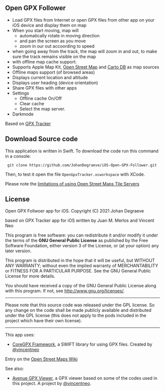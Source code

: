 ## Open GPX Follower


- Load GPX files from Internet or open GPX files from other app on your iOS device and display them on map
- When you start moving, map will 
  - automatically rotate in moving direction
  - and pan the screen as you move
  - zoom in our out accoording to speed
- when going away from the track, the map will zoom in and out, to make sure the track remains visible on the map
- with offline map cache support.
- Supports Apple Map Kit, [Open Street Map](http://wiki.openstreetmap.org/wiki/Tile_usage_policy) and [Carto DB](http://www.cartodb.com) as map sources
 - Offline maps support (of browsed areas)
 - Displays current location and altitude
 - Displays user heading (device orientation) 
 - Share GPX files with other apps
 - Settings
    - Offline cache On/Off
    - Clear cache
    - Select the map server.
  - Darkmode
 
Based on [GPX Tracker](https://github.com/merlos/iOS-Open-GPX-Tracker)


## Download Source code
This application is written in Swift. To download the code run this command in a console:

```
 git clone https://github.com/JohanDegraeve/iOS-Open-GPX-Follower.git
```

Then, to test it open the file `OpenGpxTracker.xcworkspace` with XCode.

Please note the [limitations of using Open Street Maps Tile Servers](http://wiki.openstreetmap.org/wiki/Tile_usage_policy)


## License
Open GPX Follwoer app for iOS.  Copyright (C) 2021  Johan Degraeve

based on GPX Tracker app for iOS written by Juan M. Merlos and Vincent Neo

This program is free software: you can redistribute it and/or modify
it under the terms of the **GNU General Public License** as published by
the Free Software Foundation, either version 3 of the License, or
(at your option) any later version.

This program is distributed in the hope that it will be useful,
but WITHOUT ANY WARRANTY; without even the implied warranty of
MERCHANTABILITY or FITNESS FOR A PARTICULAR PURPOSE.  See the
GNU General Public License for more details.

You should have received a copy of the GNU General Public License
along with this program.  If not, see <http://www.gnu.org/licenses/>.

----

Please note that this source code was released under the GPL license.  So any change on the code shall be made publicly available and distributed under the GPL license (this does not apply to the pods included in the project which have their own license).

----

This app uses:
- [CoreGPX Framework](https://github.com/vincentneo/CoreGPX), a SWIFT library for using GPX files. Created by [@vincentneo](http://github.com/vincentneo)

Entry on the [Open Street Maps Wiki](https://wiki.openstreetmap.org/wiki/OpenGpxTracker)

See also:
- [Avenue GPX Viewer](https://github.com/vincentneo/Avenue-GPX-Viewer), a GPX viewer based on some of the codes used in this project. A project by  [@vincentneo](http://github.com/vincentneo).
